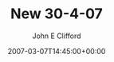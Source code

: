 ---
title: 'New 30-4-07'
posts: 62
hash: 't752'
author: 'John E Clifford'
date: 2007-03-07T14:45:00+00:00
sources:
  - http://forums.tokipona.org/viewtopic.php%3Ft=752.html
---